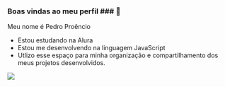 ### Boas vindas ao meu perfil ### 🚙

Meu nome é Pedro Proêncio
- Estou estudando na Alura
- Estou me desenvolvendo na linguagem JavaScript
- Utlizo esse espaço para minha organização e compartilhamento dos meus projetos desenvolvidos.


![](https://media1.tenor.com/m/OqVuw-vvOxAAAAAC/car-dreak.gif)
